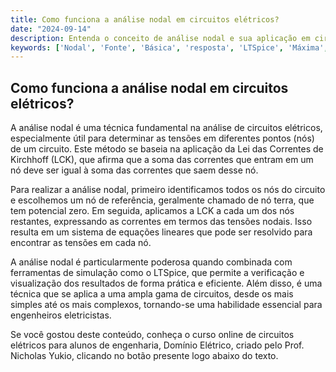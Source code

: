 ```yaml
---
title: Como funciona a análise nodal em circuitos elétricos?
date: "2024-09-14"
description: Entenda o conceito de análise nodal e sua aplicação em circuitos elétricos.
keywords: ['Nodal', 'Fonte', 'Básica', 'resposta', 'LTSpice', 'Máxima', 'Verificação']
---
```


## Como funciona a análise nodal em circuitos elétricos?

A análise nodal é uma técnica fundamental na análise de circuitos elétricos, especialmente útil para determinar as tensões em diferentes pontos (nós) de um circuito. Este método se baseia na aplicação da Lei das Correntes de Kirchhoff (LCK), que afirma que a soma das correntes que entram em um nó deve ser igual à soma das correntes que saem desse nó.

Para realizar a análise nodal, primeiro identificamos todos os nós do circuito e escolhemos um nó de referência, geralmente chamado de nó terra, que tem potencial zero. Em seguida, aplicamos a LCK a cada um dos nós restantes, expressando as correntes em termos das tensões nodais. Isso resulta em um sistema de equações lineares que pode ser resolvido para encontrar as tensões em cada nó.

A análise nodal é particularmente poderosa quando combinada com ferramentas de simulação como o LTSpice, que permite a verificação e visualização dos resultados de forma prática e eficiente. Além disso, é uma técnica que se aplica a uma ampla gama de circuitos, desde os mais simples até os mais complexos, tornando-se uma habilidade essencial para engenheiros eletricistas.

Se você gostou deste conteúdo, conheça o curso online de circuitos elétricos para alunos de engenharia, Domínio Elétrico, criado pelo Prof. Nicholas Yukio, clicando no botão presente logo abaixo do texto.